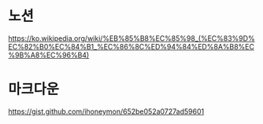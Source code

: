 # 노션

https://ko.wikipedia.org/wiki/%EB%85%B8%EC%85%98_(%EC%83%9D%EC%82%B0%EC%84%B1_%EC%86%8C%ED%94%84%ED%8A%B8%EC%9B%A8%EC%96%B4)

# 마크다운

https://gist.github.com/ihoneymon/652be052a0727ad59601
